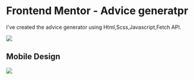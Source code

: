 # Frontend Mentor - Advice generatpr

I've created the advice generator using Html,Scss,Javascript,Fetch API.

![](./screenshots/Screenshot%20(69).png)

## Mobile Design

![](./screenshots/Screenshot%20(70).png) 
